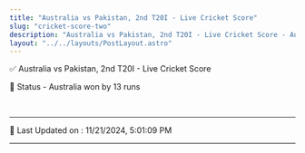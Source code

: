 ```yaml
---
title: "Australia vs Pakistan, 2nd T20I - Live Cricket Score"
slug: "cricket-score-two"
description: "Australia vs Pakistan, 2nd T20I - Live Cricket Score - Australia won by 13 runs."
layout: "../../layouts/PostLayout.astro"
--- 
```


✅ Australia vs Pakistan, 2nd T20I - Live Cricket Score

📑 Status - Australia won by 13 runs

<br />

***

📝 Last Updated on : 11/21/2024, 5:01:09 PM

***

